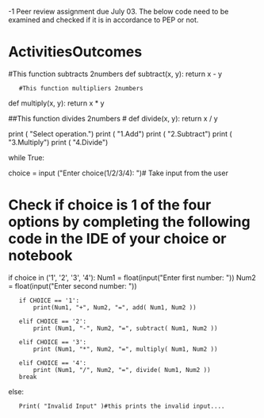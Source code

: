 -1 Peer review assignment due July 03.
The below code need to be examined and checked if it is in accordance to PEP or not.
# ActivitiesOutcomes
#This function subtracts  2numbers
def subtract(x, y):
    return x - y



       #This function multipliers 2numbers
def multiply(x, y):
   return x * y

##This function divides  2numbers #
def divide(x, y):
   return x / y

print ( "Select operation.")
print ( "1.Add")
print ( "2.Subtract")
print ( "3.Multiply")
print ( "4.Divide")

while True:
   
   choice = input  ("Enter choice(1/2/3/4): ")# Take input from the  user

   # Check if choice is 1 of the four options by completing the following code in the IDE of your choice or notebook
   if choice in ('1', '2', '3', '4'):
      Num1   = float(input("Enter first number: "))
      Num2   = float(input("Enter second number: "))

       if CHOICE == '1':
           print(Num1, "+", Num2, "=", add( Num1, Num2 ))

       elif CHOICE == '2':
           print (Num1, "-", Num2, "=", subtract( Num1, Num2 ))

       elif CHOICE == '3':
           print (Num1, "*", Num2, "=", multiply( Num1, Num2 ))

       elif CHOICE == '4':
           print (Num1, "/", Num2, "=", divide( Num1, Num2 ))
       break
   else:

       Print( "Invalid Input" )#this prints the invalid input....
